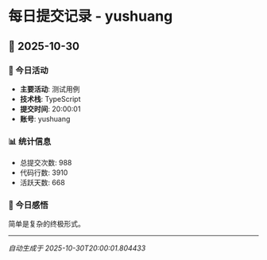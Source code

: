 # 每日提交记录 - yushuang

## 📅 2025-10-30

### 🎯 今日活动
- **主要活动**: 测试用例
- **技术栈**: TypeScript
- **提交时间**: 20:00:01
- **账号**: yushuang

### 📊 统计信息
- 总提交次数: 988
- 代码行数: 3910
- 活跃天数: 668

### 💭 今日感悟
简单是复杂的终极形式。

---
*自动生成于 2025-10-30T20:00:01.804433*
